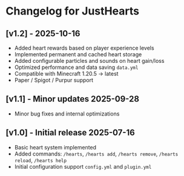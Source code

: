 # Changelog for JustHearts

## [v1.2] - 2025-10-16
- Added heart rewards based on player experience levels
- Implemented permanent and cached heart storage
- Added configurable particles and sounds on heart gain/loss
- Optimized performance and data saving `data.yml`
- Compatible with Minecraft 1.20.5 → latest
- Paper / Spigot / Purpur support

## [v1.1] - Minor updates 2025-09-28
- Minor bug fixes and internal optimizations

## [v1.0] - Initial release 2025-07-16
- Basic heart system implemented
- Added commands: `/hearts`, `/hearts add`, `/hearts remove`, `/hearts reload`, `/hearts help`
- Initial configuration support `config.yml` and `plugin.yml`
